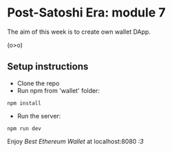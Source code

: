 # Post-Satoshi Era: module 7

The aim of this week is to create own wallet DApp.

(o>o)

## Setup instructions

* Clone the repo
* Run npm from 'wallet' folder:
```
npm install
```
* Run the server:
```
npm run dev
```

Enjoy *Best Ethereum Wallet* at localhost:8080 *:3*
